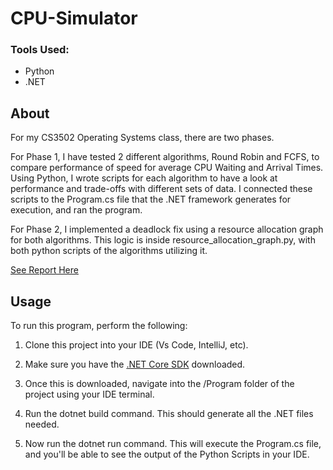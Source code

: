 # CPU-Simulator

### Tools Used: 
* Python
* .NET

## About
For my CS3502 Operating Systems class, there are two phases. 

For Phase 1, I have tested 2 different algorithms, Round Robin and FCFS, to compare performance of speed for average CPU Waiting and Arrival Times. Using Python, I wrote scripts for each algorithm to have a look at performance and trade-offs with different sets of data. I connected these scripts to the Program.cs file that the .NET framework generates for execution, and ran the program. 


For Phase 2, I implemented a deadlock fix using a resource allocation graph for both algorithms. This logic is inside resource_allocation_graph.py, with both python scripts of the algorithms utilizing it.



[See Report Here](https://docs.google.com/document/d/1c2l6cxlio8eQtGSiJacVQWZvMLLnArs5ruE5ClLSuFI/edit?usp=sharing)



## Usage
To run this program, perform the following:

1) Clone this project into your IDE (Vs Code, IntelliJ, etc).

2) Make sure you have the [.NET Core SDK](https://dotnet.microsoft.com/en-us/download) downloaded.

3) Once this is downloaded, navigate into the /Program folder of the project using your IDE terminal.

4) Run the dotnet build command. This should generate all the .NET files needed.
  
5) Now run the dotnet run command. This will execute the Program.cs file, and you'll be able to see the output of the Python Scripts in your IDE.


